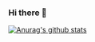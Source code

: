 ### Hi there 👋
[![Anurag's github stats](https://github-readme-stats.vercel.app/api?username=Alesly?theme=tokyonight)](https://github.com/Alesly/github-readme-stats)


<!--
**Alesly/Alesly** is a ✨ _special_ ✨ repository because its `README.md` (this file) appears on your GitHub profile.

Here are some ideas to get you started:

- 🔭 I’m currently working on ...
- 🌱 I’m currently learning ...
- 👯 I’m looking to collaborate on ...
- 🤔 I’m looking for help with ...
- 💬 Ask me about ...
- 📫 How to reach me: ...
- 😄 Pronouns: ...
- ⚡ Fun fact: ...
-->
